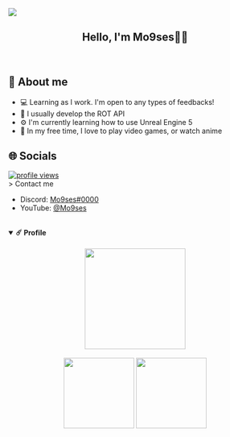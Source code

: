 <!-- Introduction -->
![](https://komarev.com/ghpvc/?moisesgamingtv9=your-github-username&color=red&style=plastic)
<div align="center">
  <h2> Hello, I'm Mo9ses👋🏽</h2>
  </a>
  <br />
</div>

<!-- About -->
<h2>📌 About me</h2>

- 💻 Learning as I work. I'm open to any types of feedbacks!
- 🤖 I usually develop the ROT API
- ⚙️ I'm currently learning how to use Unreal Engine 5
- 🎈 In my free time, I love to play video games, or watch anime

<!-- Socials -->
<h2>🌐 Socials</h2>
<div>  
  <a href="https://github.com/moisesgamingtv9">
    <img src="https://komarev.com/ghpvc/?username=moisesgamingtv9&label=Visitors" alt="profile views"/>
  </a>
</div>
> Contact me

- Discord: [Mo9ses#0000](https://discordapp.com/users/588506090124345396/)
- YouTube: [@Mo9ses](https://www.youtube.com/channel/UCIyuI9UVOzOQJ0XeGDgQ5uQ)


<!-- Profile -->
<br />
<details open="open">
  <summary><b>☄️ Profile</b></summary>
  <br />  
  <div align="center">
    <img height="200px" src="http://github-readme-streak-stats.herokuapp.com?user=moisesgamingtv9&theme=material-palenight&hide_border=true" />
    <br /><br />
    <img height="140px" src="https://github-readme-stats.vercel.app/api?username=moisesgamingtv9&hide_border=true&hide_title=true&count_private=true&include_all_commits=true&show_icons=true&theme=material-palenight" />
    <img height="140px" src="https://github-readme-stats.vercel.app/api/top-langs/?username=moisesgamingtv9&hide=html&hide_title=true&hide_border=true&layout=compact&langs_count=8&theme=material-palenight" />
    <br /><br />
  </div>
</details>
